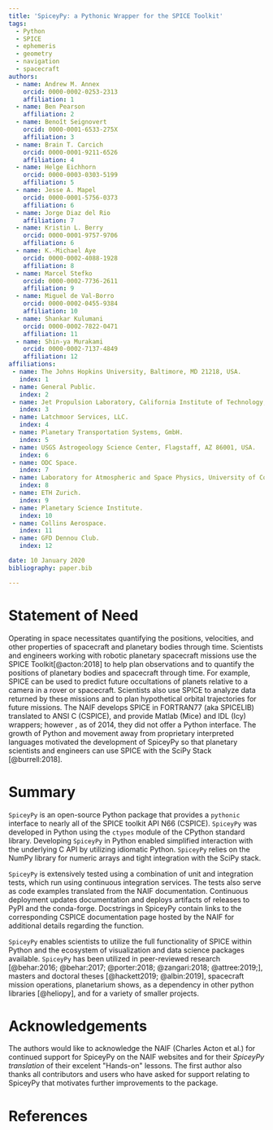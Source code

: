 ```yaml
---
title: 'SpiceyPy: a Pythonic Wrapper for the SPICE Toolkit'
tags:
  - Python
  - SPICE
  - ephemeris
  - geometry
  - navigation
  - spacecraft
authors:
  - name: Andrew M. Annex
    orcid: 0000-0002-0253-2313
    affiliation: 1
  - name: Ben Pearson
    affiliation: 2
  - name: Benoît Seignovert
    orcid: 0000-0001-6533-275X
    affiliation: 3
  - name: Brain T. Carcich
    orcid: 0000-0001-9211-6526
    affiliation: 4
  - name: Helge Eichhorn
    orcid: 0000-0003-0303-5199
    affiliation: 5
  - name: Jesse A. Mapel
    orcid: 0000-0001-5756-0373
    affiliation: 6
  - name: Jorge Diaz del Rio
    affiliation: 7
  - name: Kristin L. Berry
    orcid: 0000-0001-9757-9706
    affiliation: 6
  - name: K.-Michael Aye
    orcid: 0000-0002-4088-1928
    affiliation: 8
  - name: Marcel Stefko
    orcid: 0000-0002-7736-2611
    affiliation: 9
  - name: Miguel de Val-Borro
    orcid: 0000-0002-0455-9384
    affiliation: 10
  - name: Shankar Kulumani
    orcid: 0000-0002-7822-0471
    affiliation: 11
  - name: Shin-ya Murakami
    orcid: 0000-0002-7137-4849
    affiliation: 12
affiliations:
 - name: The Johns Hopkins University, Baltimore, MD 21218, USA.
   index: 1
 - name: General Public.
   index: 2
 - name: Jet Propulsion Laboratory, California Institute of Technology, Pasadena, CA 91109, USA.
   index: 3
 - name: Latchmoor Services, LLC.
   index: 4
 - name: Planetary Transportation Systems, GmbH.
   index: 5
 - name: USGS Astrogeology Science Center, Flagstaff, AZ 86001, USA.
   index: 6
 - name: ODC Space.
   index: 7
 - name: Laboratory for Atmospheric and Space Physics, University of Colorado, Boulder, CO 80303, USA.
   index: 8
 - name: ETH Zurich.
   index: 9
 - name: Planetary Science Institute.
   index: 10
 - name: Collins Aerospace.
   index: 11
 - name: GFD Dennou Club.
   index: 12

date: 10 January 2020
bibliography: paper.bib

---
```

# Statement of Need

Operating in space necessitates quantifying the positions, velocities, and other properties of spacecraft and planetary bodies through time.
Scientists and engineers working with robotic planetary spacecraft missions use the SPICE Toolkit[@acton:2018] to help plan observations
 and to quantify the positions of planetary bodies and spacecraft through time.
For example, SPICE can be used to predict future occultations of planets relative to a camera in a rover or spacecraft.
Scientists also use SPICE to analyze data returned by these missions and to plan hypothetical orbital trajectories for future missions.
The NAIF develops SPICE in FORTRAN77 (aka SPICELIB) translated to ANSI C (CSPICE), and provide Matlab (Mice) and IDL (Icy) wrappers; however
, as of 2014, they did not offer a Python interface.
The growth of Python and movement away from proprietary interpreted languages motivated the development of SpiceyPy so that planetary
 scientists and engineers can use SPICE with the SciPy Stack [@burrell:2018].

# Summary

``SpiceyPy`` is an open-source Python package that provides a ``pythonic`` interface to nearly all of the SPICE toolkit API N66 (CSPICE). 
``SpiceyPy`` was developed in Python using the ``ctypes`` module of the CPython standard library. 
Developing ``SpiceyPy`` in Python enabled simplified interaction with the underlying C API by utilizing idiomatic Python.
``SpiceyPy`` relies on the NumPy library for numeric arrays and tight integration with the SciPy stack.

``SpiceyPy`` is extensively tested using a combination of unit and integration tests, which run using continuous integration services. 
The tests also serve as code examples translated from the NAIF documentation.
Continuous deployment updates documentation and deploys artifacts of releases to PyPI and the conda-forge. Docstrings in SpiceyPy
contain links to the corresponding CSPICE documentation page hosted by the NAIF for additional details regarding the function.

``SpiceyPy`` enables scientists to utilize the full functionality of SPICE within Python and the ecosystem of visualization and data science packages available.
``SpiceyPy`` has been utilized in peer-reviewed research [@behar:2016; @behar:2017; @porter:2018; @zangari:2018; @attree:2019;], masters
 and doctoral theses [@hackett2019; @albin:2019], spacecraft mission operations, planetarium shows,
as a dependency in other python libraries [@heliopy], and for a variety of smaller projects.

# Acknowledgements
The authors would like to acknowledge the NAIF (Charles Acton et al.) for continued support for SpiceyPy on the NAIF websites and for their
*SpiceyPy translation* of their excelent "Hands-on" lessons. The first author also thanks all contributors and users who have asked for
 support relating to SpiceyPy that motivates further improvements to the package. 

# References